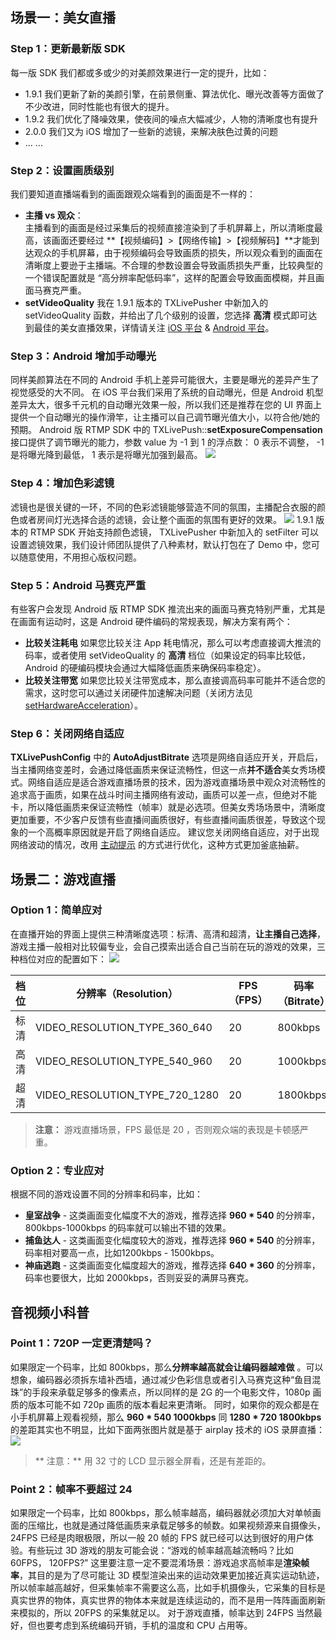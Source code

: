 ## 场景一：美女直播

### Step 1：更新最新版 SDK 
每一版 SDK 我们都或多或少的对美颜效果进行一定的提升，比如：
- 1.9.1 我们更新了新的美颜引擎，在前景侧重、算法优化、曝光改善等方面做了不少改进，同时性能也有很大的提升。
- 1.9.2 我们优化了降噪效果，使夜间的噪点大幅减少，人物的清晰度也有提升
- 2.0.0 我们又为 iOS 增加了一些新的滤镜，来解决肤色过黄的问题
- ... ...
  
### Step 2：设置画质级别
我们要知道直播端看到的画面跟观众端看到的画面是不一样的：
- **主播 vs 观众**：  
主播看到的画面是经过采集后的视频直接渲染到了手机屏幕上，所以清晰度最高，该画面还要经过 **【视频编码】>【网络传输】>【视频解码】**才能到达观众的手机屏幕，由于视频编码会导致画质的损失，所以观众看到的画面在清晰度上要逊于主播端。不合理的参数设置会导致画质损失严重，比较典型的一个错误配置就是 “高分辨率配低码率”，这样的配置会导致画面模糊，并且画面马赛克严重。 
- **setVideoQuality**
我在 1.9.1 版本的 TXLivePusher 中新加入的 setVideoQuality 函数，并给出了几个级别的设置，您选择 **高清** 模式即可达到最佳的美女直播效果，详情请关注 [iOS 平台](http://tce.fsphere.cn/document/product/454/7879#step-9.3A-.E6.8E.A8.E8.8D.90.E7.9A.84.E6.B8.85.E6.99.B0.E5.BA.A6) & [Android 平台](http://tce.fsphere.cn/document/product/454/7885#step-9.3A-.E6.8E.A8.E8.8D.90.E7.9A.84.E6.B8.85.E6.99.B0.E5.BA.A6)。

### Step 3：Android 增加手动曝光
同样美颜算法在不同的 Android 手机上差异可能很大，主要是曝光的差异产生了视觉感受的大不同。
在 iOS 平台我们采用了系统的自动曝光，但是 Android 机型差异太大，很多千元机的自动曝光效果一般，所以我们还是推荐在您的 UI 界面上提供一个自动曝光的操作滑竿，让主播可以自己调节曝光值大小，以符合他/她的预期。
Android 版 RTMP SDK 中的 TXLivePush::**setExposureCompensation** 接口提供了调节曝光的能力，参数 value 为 -1 到 1 的浮点数： 0 表示不调整， -1 是将曝光降到最低， 1 表示是将曝光加强到最高。
![](http://imgcache.tce.fsphere.cn/image/mc.qcloudimg.com/static/img/b4c3fcc20a580347bb1360c5b59fd08c/image.png)

### Step 4：增加色彩滤镜
滤镜也是很关键的一环，不同的色彩滤镜能够营造不同的氛围，主播配合衣服的颜色或者房间灯光选择合适的滤镜，会让整个画面的氛围有更好的效果。
![](http://imgcache.tce.fsphere.cn/image/mc.qcloudimg.com/static/img/ad0711f3c35f2087d3520677bfd64391/image.png)
1.9.1 版本的 RTMP SDK 开始支持颜色滤镜， TXLivePusher 中新加入的 setFilter 可以设置滤镜效果，我们设计师团队提供了八种素材，默认打包在了 Demo 中，您可以随意使用，不用担心版权问题。

### Step 5：Android 马赛克严重
有些客户会发现 Android 版 RTMP SDK 推流出来的画面马赛克特别严重，尤其是在画面有运动时，这是 Android 硬件编码的常规表现，解决方案有两个：
- **比较关注耗电**
如果您比较关注 App 耗电情况，那么可以考虑直接调大推流的码率，或者使用 setVideoQuality 的 **高清** 档位（如果设定的码率比较低，Android 的硬编码模块会通过大幅降低画质来确保码率稳定）。
- **比较关注带宽**
 如果您比较关注带宽成本，那么直接调高码率可能并不适合您的需求，这时您可以通过关闭硬件加速解决问题（关闭方法见  [setHardwareAcceleration](http://tce.fsphere.cn/document/product/454/7885#step-7.3A-.E7.A1.AC.E4.BB.B6.E7.BC.96.E7.A0.81)）。

### Step 6：关闭网络自适应
**TXLivePushConfig** 中的 **AutoAdjustBitrate** 选项是网络自适应开关，开启后，当主播网络变差时，会通过降低画质来保证流畅性，但这一点**并不适合**美女秀场模式。网络自适应是适合游戏直播场景的技术，因为游戏直播场景中观众对流畅性的追求高于画质，如果在战斗时间主播网络有波动，画质可以差一点，但绝对不能卡，所以降低画质来保证流畅性（帧率）就是必选项。但美女秀场场景中，清晰度更加重要，不少客户反馈有些直播间画质很好，有些直播间画质很差，导致这个现象的一个高概率原因就是开启了网络自适应。
建议您关闭网络自适应，对于出现网络波动的情况，改用 [主动提示](http://tce.fsphere.cn/document/product/454/7946#4.2-.E9.92.88.E5.AF.B9.E6.80.A7.E4.BC.98.E5.8C.96.E6.96.B9.E6.A1.888) 的方式进行优化，这种方式更加釜底抽薪。

## 场景二：游戏直播
### Option 1：简单应对
在直播开始的界面上提供三种清晰度选项：标清、高清和超清，**让主播自己选择**，游戏主播一般相对比较偏专业，会自己摸索出适合自己当前在玩的游戏的效果，三种档位对应的配置如下：
![](http://imgcache.tce.fsphere.cn/image/mc.qcloudimg.com/static/img/adff3641312721649a1e0d101fdd981f/image.png)

| 档位   | 分辨率（Resolution） | FPS（FPS） | 码率（Bitrate） |
|---------|---------|---------|---------|
| 标清 | VIDEO_RESOLUTION_TYPE_360_640 | 20 | 800kbps |
| 高清 | VIDEO_RESOLUTION_TYPE_540_960 | 20 | 1000kbps | 
| 超清 | VIDEO_RESOLUTION_TYPE_720_1280 | 20 | 1800kbps |

> **注意：**
>  游戏直播场景，FPS 最低是 20 ，否则观众端的表现是卡顿感严重。

### Option 2：专业应对
根据不同的游戏设置不同的分辨率和码率，比如：
- **皇室战争** - 这类画面变化幅度不大的游戏，推荐选择 **960 * 540** 的分辨率，800kbps-1000kbps 的码率就可以输出不错的效果。
-  **捕鱼达人** - 这类画面变化幅度较大的游戏，推荐选择 **960 * 540** 的分辨率，码率相对要高一点，比如1200kbps - 1500kbps。
-  **神庙逃跑** - 这类画面变化幅度超大的游戏，推荐选择 **640 * 360** 的分辨率，码率也要很大，比如 2000kbps，否则妥妥的满屏马赛克。

## 音视频小科普

### Point 1：720P 一定更清楚吗？
如果限定一个码率，比如 800kbps，那么**分辨率越高就会让编码器越难做** 。可以想象，编码器必须拆东墙补西墙，通过减少色彩信息或者引入马赛克这种“鱼目混珠”的手段来承载足够多的像素点，所以同样的是 2G 的一个电影文件，1080p 画质的版本可能不如 720p 画质的版本看起来更清晰。
同时，如果你的观众都是在小手机屏幕上观看视频，那么 **960 * 540 1000kbps**  同  **1280 * 720 1800kbps** 的差距其实也不明显，比如下面两张图片就是基于 airplay 技术的 iOS 录屏直播：
![](http://imgcache.tce.fsphere.cn/image/mc.qcloudimg.com/static/img/98135b33c574c1c70373df982d6ba179/image.png)
>** 注意：**
> 用 32 寸的 LCD 显示器全屏看，还是有差距的。

### Point 2：帧率不要超过 24
如果限定一个码率，比如 800kbps，那么帧率越高，编码器就必须加大对单帧画面的压缩比，也就是通过降低画质来承载足够多的帧数。如果视频源来自摄像头， 24FPS 已经是肉眼极限，所以一般 20 帧的 FPS 就已经可以达到很好的用户体验。有些玩过 3D 游戏的朋友可能会说：“游戏的帧率越高越流畅吗？比如 60FPS， 120FPS?” 
这里要注意一定不要混淆场景：游戏追求高帧率是**渲染帧率**，其目的是为了尽可能让 3D 模型渲染出来的运动效果更加接近真实运动轨迹，所以帧率越高越好，但采集帧率不需要这么高，比如手机摄像头，它采集的目标是真实世界的物体，真实世界的物体本来就是连续运动的，而不是用一阵阵画面刷新来模拟的，所以 20FPS 的采集就足以。
对于游戏直播，帧率达到 24FPS 当然最好，但也要考虑到系统编码开销，手机的温度和 CPU 占用等。

